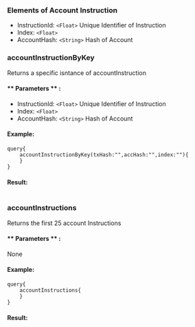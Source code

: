 

### Elements of Account Instruction
* InstructionId: `<Float>` Unique Identifier of Instruction
* Index: `<Float>` 
* AccountHash: `<String>` Hash of Account

### accountInstructionByKey
Returns a specific isntance of accountInstruction

#### ** Parameters ** : 
* InstructionId: `<Float>` Unique Identifier of Instruction
* Index: `<Float>` 
* AccountHash: `<String>` Hash of Account

#### Example:
```
query{
	accountInstructionByKey(txHash:"",accHash:"",index:""){
	}
}
```

#### Result:
```

```

### accountInstructions
Returns the first 25 account Instructions

#### ** Parameters ** : 
None

#### Example:
```
query{
	accountInstructions{
	}
}
```

#### Result:
```

```

